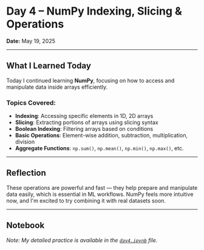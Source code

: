 # Day 4 – NumPy Indexing, Slicing & Operations

**Date:** May 19, 2025

---

## What I Learned Today

Today I continued learning **NumPy**, focusing on how to access and manipulate data inside arrays efficiently.

### Topics Covered:

- **Indexing**: Accessing specific elements in 1D, 2D arrays
- **Slicing**: Extracting portions of arrays using slicing syntax
- **Boolean Indexing**: Filtering arrays based on conditions
- **Basic Operations**: Element-wise addition, subtraction, multiplication, division
- **Aggregate Functions**: `np.sum()`, `np.mean()`, `np.min()`, `np.max()`, etc.

---

## Reflection

These operations are powerful and fast — they help prepare and manipulate data easily, which is essential in ML workflows. NumPy feels more intuitive now, and I'm excited to try combining it with real datasets soon.

---

## Notebook

*Note: My detailed practice is available in the [`day4.ipynb`](day04notes.ipynb) file.*

